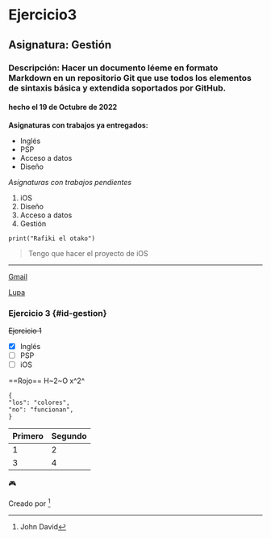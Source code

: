 # Ejercicio3
## Asignatura: Gestión
### Descripción: Hacer un documento léeme en formato Markdown en un repositorio Git que use todos los elementos de sintaxis básica y extendida soportados por GitHub.
#### hecho el 19 de Octubre de 2022

**Asignaturas con trabajos ya entregados:**
- Inglés
- PSP
- Acceso a datos
- Diseño

*Asignaturas con trabajos pendientes*
1. iOS
2. Diseño
3. Acceso a datos
4. Gestión

`print("Rafiki el otako")`

> Tengo que hacer el proyecto de iOS
--------------------------------------

[Gmail](https://mail.google.com/mail/u/0/?tab=rm&ogbl#inbox)

[Lupa](https://play.google.com/store/apps/details?id=com.app2u.magnifier&hl=es&gl=US)

### Ejercicio 3 {#id-gestion}

~~Ejercicio 1~~

- [x] Inglés
- [ ] PSP
- [ ] iOS

==Rojo==
H~2~O 
x^2^

```
{
"los": "colores",
"no": "funcionan",
}
```

| Primero | Segundo |
| ------- | ------- |
| 1| 2 |
| 3 | 4 |

:video_game:

Creado por [^1]
[^1]: John David



